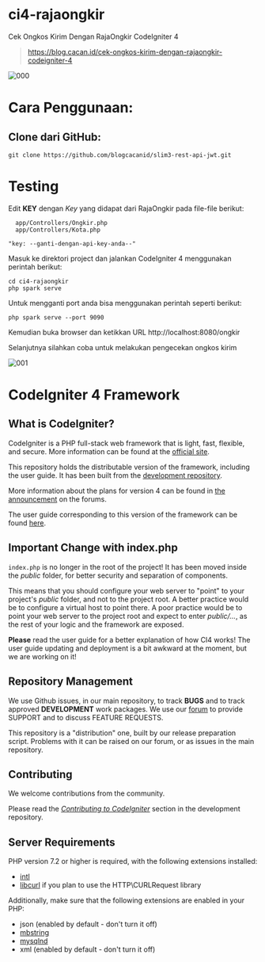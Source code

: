 # ci4-rajaongkir
Cek Ongkos Kirim Dengan RajaOngkir CodeIgniter 4

> https://blog.cacan.id/cek-ongkos-kirim-dengan-rajaongkir-codeigniter-4

![000](https://user-images.githubusercontent.com/51890752/85823156-e30dad80-b7a6-11ea-885c-6d56b6ccef8c.jpg)

# Cara Penggunaan:

## Clone dari GitHub:
    git clone https://github.com/blogcacanid/slim3-rest-api-jwt.git

# Testing
Edit <b>KEY</b> dengan <i>Key</i> yang didapat dari RajaOngkir pada file-file berikut:
      
      app/Controllers/Ongkir.php
      app/Controllers/Kota.php

    "key: --ganti-dengan-api-key-anda--"

Masuk ke direktori project dan jalankan CodeIgniter 4 menggunakan perintah berikut:

    cd ci4-rajaongkir
    php spark serve


Untuk mengganti port anda bisa menggunakan perintah seperti berikut:
      
    php spark serve --port 9090


Kemudian buka browser dan ketikkan URL http://localhost:8080/ongkir

Selanjutnya silahkan coba untuk melakukan pengecekan ongkos kirim

![001](https://user-images.githubusercontent.com/51890752/85823193-fde02200-b7a6-11ea-95cb-ef54728da353.jpg)


# CodeIgniter 4 Framework

## What is CodeIgniter?

CodeIgniter is a PHP full-stack web framework that is light, fast, flexible, and secure. 
More information can be found at the [official site](http://codeigniter.com).

This repository holds the distributable version of the framework,
including the user guide. It has been built from the 
[development repository](https://github.com/codeigniter4/CodeIgniter4).

More information about the plans for version 4 can be found in [the announcement](http://forum.codeigniter.com/thread-62615.html) on the forums.

The user guide corresponding to this version of the framework can be found
[here](https://codeigniter4.github.io/userguide/). 


## Important Change with index.php

`index.php` is no longer in the root of the project! It has been moved inside the *public* folder,
for better security and separation of components.

This means that you should configure your web server to "point" to your project's *public* folder, and
not to the project root. A better practice would be to configure a virtual host to point there. A poor practice would be to point your web server to the project root and expect to enter *public/...*, as the rest of your logic and the
framework are exposed.

**Please** read the user guide for a better explanation of how CI4 works!
The user guide updating and deployment is a bit awkward at the moment, but we are working on it!

## Repository Management

We use Github issues, in our main repository, to track **BUGS** and to track approved **DEVELOPMENT** work packages.
We use our [forum](http://forum.codeigniter.com) to provide SUPPORT and to discuss
FEATURE REQUESTS.

This repository is a "distribution" one, built by our release preparation script. 
Problems with it can be raised on our forum, or as issues in the main repository.

## Contributing

We welcome contributions from the community.

Please read the [*Contributing to CodeIgniter*](https://github.com/codeigniter4/CodeIgniter4/blob/develop/contributing.md) section in the development repository.

## Server Requirements

PHP version 7.2 or higher is required, with the following extensions installed: 

- [intl](http://php.net/manual/en/intl.requirements.php)
- [libcurl](http://php.net/manual/en/curl.requirements.php) if you plan to use the HTTP\CURLRequest library

Additionally, make sure that the following extensions are enabled in your PHP:

- json (enabled by default - don't turn it off)
- [mbstring](http://php.net/manual/en/mbstring.installation.php)
- [mysqlnd](http://php.net/manual/en/mysqlnd.install.php)
- xml (enabled by default - don't turn it off)
